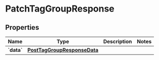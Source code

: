 
# PatchTagGroupResponse

## Properties
| Name | Type | Description | Notes |
| ------------ | ------------- | ------------- | ------------- |
| **&#x60;data&#x60;** | [**PostTagGroupResponseData**](PostTagGroupResponseData.md) |  |  |



